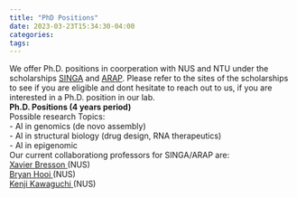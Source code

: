 ```yaml
---
title: "PhD Positions"
date: 2023-03-23T15:34:30-04:00
categories:
tags:
---
```

<body>
We offer Ph.D. positions in coorperation with NUS and NTU under the scholarships  <a href="https://www.a-star.edu.sg/Scholarships/for-graduate-studies/singapore-international-graduate-award-singa">SINGA</a> and  <a href="https://www.a-star.edu.sg/Scholarships/for-graduate-studies/a-star-research-attachment-programme">ARAP</a>. Please refer to the sites of the scholarships to see if you are eligible and dont hesitate to reach out to us, if you are interested in a Ph.D. position in our lab. <br/>
</body>
<body>
<b>Ph.D. Positions (4 years period) </b>  <br />
Possible research Topics:<br />
- AI in genomics (de novo assembly)<br />
- AI in structural biology (drug design, RNA therapeutics)<br />
- AI in epigenomic<br />

</body>
<body>
Our current collaborationg professors for SINGA/ARAP are: <br />
<a href="https://graphdeeplearning.github.io/authors/xavier-bresson/">Xavier Bresson </a> (NUS) <br />
<a href="https://bhooi.github.io/">Bryan Hooi </a> (NUS) <br />
<a href="https://www.comp.nus.edu.sg/cs/people/kenji/">Kenji Kawaguchi </a> (NUS) <br />
</body>
